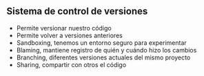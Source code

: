 ## Sistema de control de versiones
* Permite versionar nuestro código
* Permite volver a versiones anteriores
* Sandboxing, tenemos un entorno seguro para experimentar
* Blaming, mantiene registro de quién y cuándo hizo los cambios
* Branching, diferentes versiones actuales del mismo proyecto
* Sharing, compartir con otros el código
